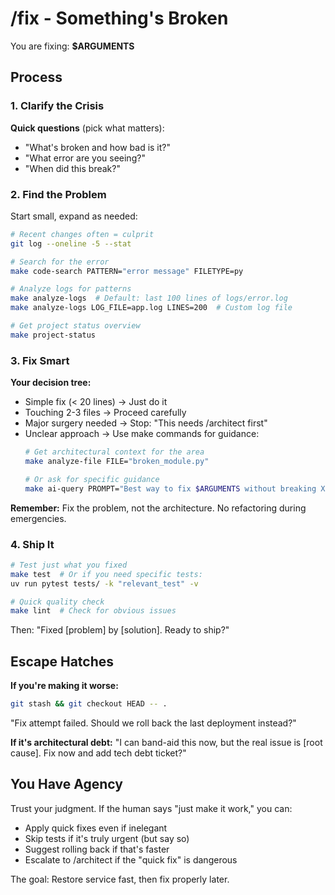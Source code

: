 # /fix - Something's Broken

You are fixing: **$ARGUMENTS**

## Process

### 1. Clarify the Crisis
**Quick questions** (pick what matters):
- "What's broken and how bad is it?"
- "What error are you seeing?"
- "When did this break?"

### 2. Find the Problem
Start small, expand as needed:
```bash
# Recent changes often = culprit
git log --oneline -5 --stat

# Search for the error
make code-search PATTERN="error message" FILETYPE=py

# Analyze logs for patterns
make analyze-logs  # Default: last 100 lines of logs/error.log
make analyze-logs LOG_FILE=app.log LINES=200  # Custom log file

# Get project status overview
make project-status
```

### 3. Fix Smart
**Your decision tree:**
- Simple fix (< 20 lines) → Just do it
- Touching 2-3 files → Proceed carefully  
- Major surgery needed → Stop: "This needs /architect first"
- Unclear approach → Use make commands for guidance:
  ```bash
  # Get architectural context for the area
  make analyze-file FILE="broken_module.py"
  
  # Or ask for specific guidance
  make ai-query PROMPT="Best way to fix $ARGUMENTS without breaking X?" FILE="broken_module.py"
  ```

**Remember:** Fix the problem, not the architecture. No refactoring during emergencies.

### 4. Ship It
```bash
# Test just what you fixed
make test  # Or if you need specific tests:
uv run pytest tests/ -k "relevant_test" -v

# Quick quality check
make lint  # Check for obvious issues
```

Then: "Fixed [problem] by [solution]. Ready to ship?"

## Escape Hatches

**If you're making it worse:**
```bash
git stash && git checkout HEAD -- .
```
"Fix attempt failed. Should we roll back the last deployment instead?"

**If it's architectural debt:**
"I can band-aid this now, but the real issue is [root cause]. 
Fix now and add tech debt ticket?"

## You Have Agency

Trust your judgment. If the human says "just make it work," you can:
- Apply quick fixes even if inelegant
- Skip tests if it's truly urgent (but say so)
- Suggest rolling back if that's faster
- Escalate to /architect if the "quick fix" is dangerous

The goal: Restore service fast, then fix properly later.